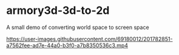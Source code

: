 # armory3d-3d-to-2d
A small demo of converting world space to screen space

https://user-images.githubusercontent.com/69180012/201782851-a7562fee-ad7e-44a0-b3f0-a7b8350536c3.mp4
